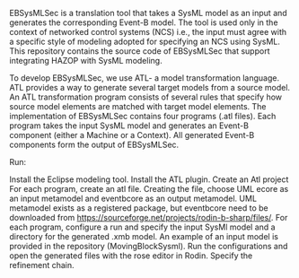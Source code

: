 EBSysMLSec is a translation tool that takes a SysML model as an input and generates the corresponding Event-B model. The tool is used only in the context of networked control systems (NCS) i.e., the input must agree with a specific style of modeling adopted for specifying an NCS using SysML. This repository contains the source code of EBSysMLSec that support integrating HAZOP with SysML modeling. 

To develop EBSysMLSec, we use ATL- a model transformation language. ATL provides a way to generate several target models from a source model. An ATL transformation program consists of several rules that specify how source model elements are matched with target model elements. The implementation of EBSysMLSec contains four programs (.atl files). Each program takes the input SysML model and generates an Event-B component (either a Machine or a Context). All generated Event-B components form the output of EBSysMLSec.

Run:

Install the Eclipse modeling tool.
Install the ATL plugin.
Create an Atl project
For each program, create an atl file. Creating the file, choose UML ecore as an input metamodel and eventbcore as an output metamodel. UML metamodel exists as a registered package, but eventbcore need to be downloaded from https://sourceforge.net/projects/rodin-b-sharp/files/.
For each program, configure a run and specify the input SysMl model and a directory for the generated .xmb model. An example of an input model is provided in the repository (MovingBlockSysml).
Run the configurations and open the generated files with the rose editor in Rodin.
Specify the refinement chain.
